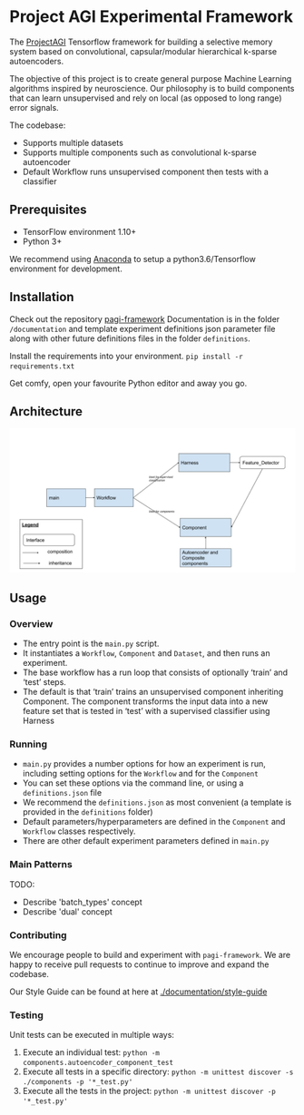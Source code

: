 # Project AGI Experimental Framework

The [ProjectAGI](https://agi.io) Tensorflow framework for building a selective memory system based on convolutional, 
capsular/modular hierarchical k-sparse autoencoders.

The objective of this project is to create general purpose Machine Learning algorithms inspired by neuroscience.
Our philosophy is to build components that can learn unsupervised and rely on local (as opposed to long range) 
error signals.
   
The codebase:
- Supports multiple datasets
- Supports multiple components such as convolutional k-sparse autoencoder
- Default Workflow runs unsupervised component then tests with a classifier


## Prerequisites
- TensorFlow environment 1.10+
- Python 3+

We recommend using [Anaconda](https://www.anaconda.com/) to setup a python3.6/Tensorflow environment for development.

## Installation
Check out the repository [pagi-framework](https://github.com/ProjectAGI/pagi-framework)
Documentation is in the folder `/documentation` and template experiment definitions json parameter 
file along with other future definitions files in the folder `definitions`.

Install the requirements into your environment.
`pip install -r requirements.txt`

Get comfy, open your favourite Python editor and away you go.

## Architecture
![architecture diagram](./documentation/architecture.png)

## Usage

### Overview
- The entry point is the `main.py` script.
- It instantiates a `Workflow`, `Component` and `Dataset`, and then runs an experiment.
- The base workflow has a run loop that consists of optionally ‘train’ and ‘test’ steps. 
- The default is that ‘train’ trains an unsupervised component inheriting Component. The component transforms the input data into a new feature set that is tested in ‘test’ with a supervised classifier using Harness

### Running
- `main.py` provides a number options for how an experiment is run, including setting options for the `Workflow` and for the `Component`
- You can set these options via the command line, or using a `definitions.json` file
- We recommend the `definitions.json` as most convenient (a template is provided in the `definitions` folder)
- Default parameters/hyperparameters are defined in the `Component` and `Workflow` classes respectively.
- There are other default experiment parameters defined in `main.py`

### Main Patterns
TODO: 
- Describe 'batch_types' concept
- Describe 'dual' concept

### Contributing
We encourage people to build and experiment with `pagi-framework`. We are happy to receive pull requests to continue to improve and expand the codebase.

Our Style Guide can be found at here at [./documentation/style-guide](./documentation/style-guide/README.md)

### Testing
Unit tests can be executed in multiple ways:

1. Execute an individual test: `python -m components.autoencoder_component_test`
2. Execute all tests in a specific directory: `python -m unittest discover -s ./components -p '*_test.py'`
3. Execute all the tests in the project: `python -m unittest discover -p '*_test.py'`
